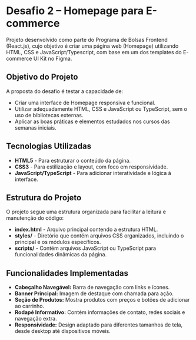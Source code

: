 # Desafio 2 – Homepage para E-commerce

Projeto desenvolvido como parte do Programa de Bolsas Frontend (React.js), cujo objetivo é criar uma página web (Homepage) utilizando HTML, CSS e JavaScript/Typescript, com base em um dos templates do E-commerce UI Kit no Figma.

## Objetivo do Projeto

A proposta do desafio é testar a capacidade de:

- Criar uma interface de Homepage responsiva e funcional.
- Utilizar adequadamente HTML, CSS e JavaScript ou TypeScript, sem o uso de bibliotecas externas.
- Aplicar as boas práticas e elementos estudados nos cursos das semanas iniciais.

## Tecnologias Utilizadas

- **HTML5** - Para estruturar o conteúdo da página.
- **CSS3** - Para estilização e layout, com foco em responsividade.
- **JavaScript/TypeScript** - Para adicionar interatividade e lógica à interface.

## Estrutura do Projeto

O projeto segue uma estrutura organizada para facilitar a leitura e manutenção do código:

- **index.html** - Arquivo principal contendo a estrutura HTML.
- **styles/** - Diretório que contém arquivos CSS organizados, incluindo o principal e os módulos específicos.
- **scripts/** - Contém arquivos JavaScript ou TypeScript para funcionalidades dinâmicas da página.

## Funcionalidades Implementadas

- **Cabeçalho Navegável:** Barra de navegação com links e ícones.
- **Banner Principal:** Imagem de destaque com chamada para ação.
- **Seção de Produtos:** Mostra produtos com preços e botões de adicionar ao carrinho.
- **Rodapé Informativo:** Contém informações de contato, redes sociais e navegação extra.
- **Responsividade:** Design adaptado para diferentes tamanhos de tela, desde desktop até dispositivos móveis.
